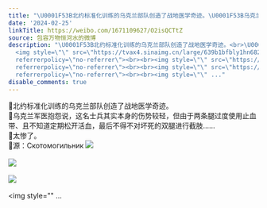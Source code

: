 ```yaml
---
title: "\U0001F53B北约标准化训练的乌克兰部队创造了战地医学奇迹。\U0001F53B乌克兰军医抱怨说，这名士兵其实本身的伤势较轻，但由于两条腿过度使用止血带、且不知道定期松开活血，..."
date: '2024-02-25'
linkTitle: https://weibo.com/1671109627/O2isQCTtZ
source: 包容万物恒河水的微博
description: "\U0001F53B北约标准化训练的乌克兰部队创造了战地医学奇迹。<br>\U0001F53B乌克兰军医抱怨说，这名士兵其实本身的伤势较轻，但由于两条腿过度使用止血带、且不知道定期松开活血，最后不得不对坏死的双腿进行截肢……<br>\U0001F53B太惨了。<br>\U0001F53B源：Скотомогильник
  <img style=\"\" src=\"https://tvax4.sinaimg.cn/large/639b1bfbly1hn682ife1bj20aj0g5agh.jpg\"
  referrerpolicy=\"no-referrer\"><br><br><img style=\"\" src=\"https://tvax2.sinaimg.cn/large/639b1bfbly1hn6841qkajj20qo0zk7hs.jpg\"
  referrerpolicy=\"no-referrer\"><br><br><img style=\"\" src=\"https://tvax2.sinaimg.cn/large/639b1bfbly1hn6843jlo8j20qo0zkqfw.jpg\"
  referrerpolicy=\"no-referrer\"><br><br><img style=\"\" ..."
disable_comments: true
---
```

🔻北约标准化训练的乌克兰部队创造了战地医学奇迹。<br>🔻乌克兰军医抱怨说，这名士兵其实本身的伤势较轻，但由于两条腿过度使用止血带、且不知道定期松开活血，最后不得不对坏死的双腿进行截肢……<br>🔻太惨了。<br>🔻源：Скотомогильник <img style="" src="https://tvax4.sinaimg.cn/large/639b1bfbly1hn682ife1bj20aj0g5agh.jpg" referrerpolicy="no-referrer"><br><br><img style="" src="https://tvax2.sinaimg.cn/large/639b1bfbly1hn6841qkajj20qo0zk7hs.jpg" referrerpolicy="no-referrer"><br><br><img style="" src="https://tvax2.sinaimg.cn/large/639b1bfbly1hn6843jlo8j20qo0zkqfw.jpg" referrerpolicy="no-referrer"><br><br><img style="" ...